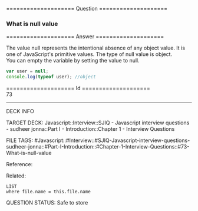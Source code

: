 ==================== Question ====================  

### What is null value  

==================== Answer ====================  

The value null represents the intentional absence of any object value. It is one
of JavaScript's primitive values. The type of null value is object.  
You can empty the variable by setting the value to null.

```javascript
var user = null;
console.log(typeof user); //object
```

==================== Id ====================  
73
<!--ID: 1707879842202-->

---

DECK INFO

TARGET DECK: Javascript::Interview::SJIQ - Javascript interview questions - sudheer jonna::Part I - Introduction::Chapter 1 - Interview Questions

FILE TAGS: #Javascript::#Interview::#SJIQ-Javascript-interview-questions-sudheer-jonna::#Part-I-Introduction::#Chapter-1-Interview-Questions::#73-What-is-null-value

Reference:

Related:

```dataview
LIST
where file.name = this.file.name
```
QUESTION STATUS: Safe to store
